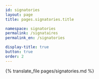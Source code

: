 ```yaml
---
id: signatories
layout: page
title: pages.signatories.title

namespace: signatories
permalink: /signataires
permalink_en: /signatories

display-title: true
button: true
order: 2
---
```


{% translate_file pages/signatories.md %}
